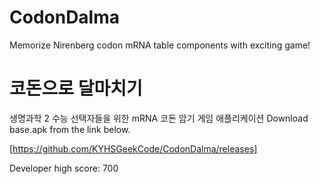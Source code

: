# CodonDalma

Memorize Nirenberg codon mRNA table components with exciting game!

# 코돈으로 달마치기
생명과학 2 수능 선택자들을 위한 mRNA 코돈 암기 게임 애플리케이션
Download base.apk from the link below.

   [https://github.com/KYHSGeekCode/CodonDalma/releases]
   
   
   Developer high score: 700

